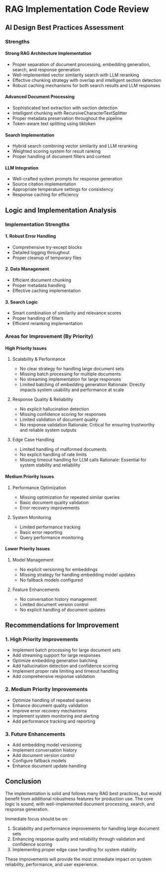 # RAG Implementation Code Review

## AI Design Best Practices Assessment

### Strengths

#### Strong RAG Architecture Implementation
- Proper separation of document processing, embedding generation, search, and response generation
- Well-implemented vector similarity search with LLM reranking
- Effective chunking strategy with overlap and intelligent section detection
- Robust caching mechanisms for both search results and LLM responses

#### Advanced Document Processing
- Sophisticated text extraction with section detection
- Intelligent chunking with RecursiveCharacterTextSplitter
- Proper metadata preservation throughout the pipeline
- Token-aware text splitting using tiktoken

#### Search Implementation
- Hybrid search combining vector similarity and LLM reranking
- Weighted scoring system for result ranking
- Proper handling of document filters and context

#### LLM Integration
- Well-crafted system prompts for response generation
- Source citation implementation
- Appropriate temperature settings for consistency
- Response caching for efficiency

## Logic and Implementation Analysis

### Implementation Strengths

#### 1. Robust Error Handling
- Comprehensive try-except blocks
- Detailed logging throughout
- Proper cleanup of temporary files

#### 2. Data Management
- Efficient document chunking
- Proper metadata handling
- Effective caching implementation

#### 3. Search Logic
- Smart combination of similarity and relevance scores
- Proper handling of filters
- Efficient reranking implementation

### Areas for Improvement (By Priority)

#### High Priority Issues

1. Scalability & Performance
   - No clear strategy for handling large document sets
   - Missing batch processing for multiple documents
   - No streaming implementation for large responses
   - Limited batching of embedding generation
   Rationale: Directly impacts system usability and performance at scale

2. Response Quality & Reliability
   - No explicit hallucination detection
   - Missing confidence scoring for responses
   - Limited validation of document quality
   - No response validation
   Rationale: Critical for ensuring trustworthy and reliable system outputs

3. Edge Case Handling
   - Limited handling of malformed documents
   - No explicit handling of rate limits
   - Missing timeout handling for LLM calls
   Rationale: Essential for system stability and reliability

#### Medium Priority Issues

1. Performance Optimization
   - Missing optimization for repeated similar queries
   - Basic document quality validation
   - Error recovery improvements

2. System Monitoring
   - Limited performance tracking
   - Basic error reporting
   - Query performance monitoring

#### Lower Priority Issues

1. Model Management
   - No explicit versioning for embeddings
   - Missing strategy for handling embedding model updates
   - No fallback models configured

2. Feature Enhancements
   - No conversation history management
   - Limited document version control
   - No explicit handling of document updates

## Recommendations for Improvement

### 1. High Priority Improvements
- Implement batch processing for large document sets
- Add streaming support for large responses
- Optimize embedding generation batching
- Add hallucination detection and confidence scoring
- Implement proper rate limiting and timeout handling
- Add comprehensive response validation

### 2. Medium Priority Improvements
- Optimize handling of repeated queries
- Enhance document quality validation
- Improve error recovery mechanisms
- Implement system monitoring and alerting
- Add performance tracking and reporting

### 3. Future Enhancements
- Add embedding model versioning
- Implement conversation history
- Add document version control
- Configure fallback models
- Enhance document update handling

## Conclusion

The implementation is solid and follows many RAG best practices, but would benefit from additional robustness features for production use. The core logic is sound, with well-implemented document processing, search, and response generation. 

Immediate focus should be on:
1. Scalability and performance improvements for handling large document sets
2. Enhancing response quality and reliability through validation and confidence scoring
3. Implementing proper edge case handling for system stability

These improvements will provide the most immediate impact on system reliability, performance, and user experience.
